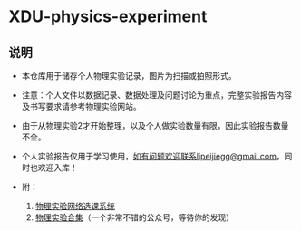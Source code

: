 # XDU-physics-experiment

## 说明

-   本仓库用于储存个人物理实验记录，图片为扫描或拍照形式。
-   注意：个人文件以数据记录、数据处理及问题讨论为重点，完整实验报告内容及书写要求请参考物理实验网站。

-   由于从物理实验2才开始整理，以及个人做实验数量有限，因此实验报告数量不全。

-   个人实验报告仅用于学习使用，如有问题欢迎联系lipeijiegg@gmail.com，同时也欢迎入库！
-   附：
    1.   [物理实验网络选课系统](http://wlsy.xidian.edu.cn/PhyEWS/default.aspx?ReturnUrl=%2fPhyEWS%2fstudent%2faddexpe.aspx)
    2.   [物理实验合集](https://mp.weixin.qq.com/s/nTB3Q5b6-1AYSkjfGOYJtQ)（一个非常不错的公众号，等待你的发现）